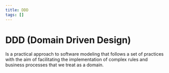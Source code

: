 ```yaml
---
title: DDD
tags: []
---
```


# DDD (Domain Driven Design)

Is a practical approach to software modeling that follows a set of practices with the aim of facilitating the implementation of complex rules and business processes that we treat as a domain.
